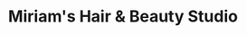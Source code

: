 ---
title: "Miriam's Hair & Beauty Studio"
url: /whitechurch/miriams-hair-and-beauty-studio/
shop: hairdresser
---